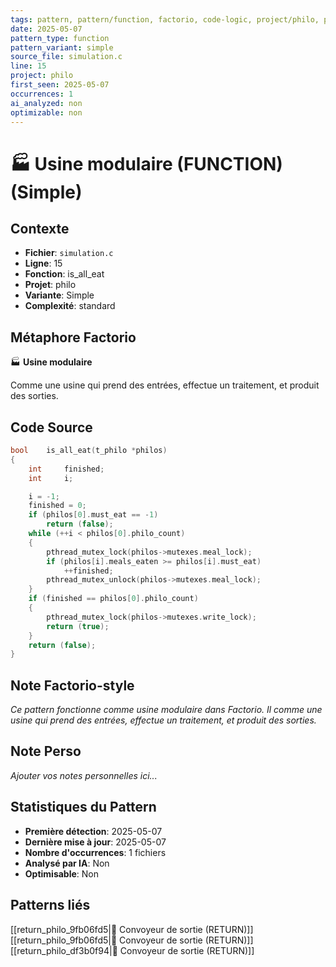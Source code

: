 ```yaml
---
tags: pattern, pattern/function, factorio, code-logic, project/philo, pattern/variant/simple
date: 2025-05-07
pattern_type: function
pattern_variant: simple
source_file: simulation.c
line: 15
project: philo
first_seen: 2025-05-07
occurrences: 1
ai_analyzed: non
optimizable: non
---
```


# 🏭 Usine modulaire (FUNCTION) (Simple)

## Contexte
- **Fichier**: `simulation.c`
- **Ligne**: 15
- **Fonction**: is_all_eat
- **Projet**: philo
- **Variante**: Simple
- **Complexité**: standard

## Métaphore Factorio
🏭 **Usine modulaire**

Comme une usine qui prend des entrées, effectue un traitement, et produit des sorties.

## Code Source
```c
bool	is_all_eat(t_philo *philos)
{
	int		finished;
	int		i;

	i = -1;
	finished = 0;
	if (philos[0].must_eat == -1)
		return (false);
	while (++i < philos[0].philo_count)
	{
		pthread_mutex_lock(philos->mutexes.meal_lock);
		if (philos[i].meals_eaten >= philos[i].must_eat)
			++finished;
		pthread_mutex_unlock(philos->mutexes.meal_lock);
	}
	if (finished == philos[0].philo_count)
	{
		pthread_mutex_lock(philos->mutexes.write_lock);
		return (true);
	}
	return (false);
}
```

## Note Factorio-style
*Ce pattern fonctionne comme usine modulaire dans Factorio. Il comme une usine qui prend des entrées, effectue un traitement, et produit des sorties.*

## Note Perso
*Ajouter vos notes personnelles ici...*

## Statistiques du Pattern
- **Première détection**: 2025-05-07
- **Dernière mise à jour**: 2025-05-07
- **Nombre d'occurrences**: 1 fichiers
- **Analysé par IA**: Non
- **Optimisable**: Non

## Patterns liés
[[return_philo_9fb06fd5|🚚 Convoyeur de sortie (RETURN)]]
[[return_philo_9fb06fd5|🚚 Convoyeur de sortie (RETURN)]]
[[return_philo_df3b0f94|🚚 Convoyeur de sortie (RETURN)]]
